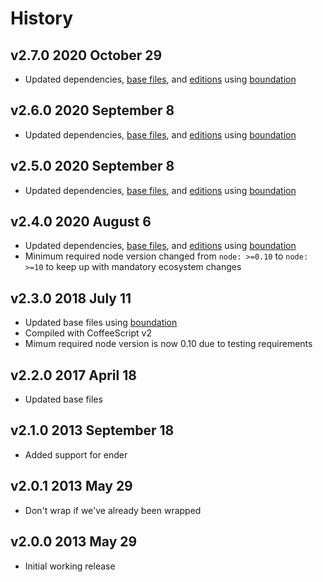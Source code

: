 # History

## v2.7.0 2020 October 29

-   Updated dependencies, [base files](https://github.com/bevry/base), and [editions](https://editions.bevry.me) using [boundation](https://github.com/bevry/boundation)

## v2.6.0 2020 September 8

-   Updated dependencies, [base files](https://github.com/bevry/base), and [editions](https://editions.bevry.me) using [boundation](https://github.com/bevry/boundation)

## v2.5.0 2020 September 8

-   Updated dependencies, [base files](https://github.com/bevry/base), and [editions](https://editions.bevry.me) using [boundation](https://github.com/bevry/boundation)

## v2.4.0 2020 August 6

-   Updated dependencies, [base files](https://github.com/bevry/base), and [editions](https://editions.bevry.me) using [boundation](https://github.com/bevry/boundation)
-   Minimum required node version changed from `node: >=0.10` to `node: >=10` to keep up with mandatory ecosystem changes

## v2.3.0 2018 July 11

-   Updated base files using [boundation](https://github.com/bevry/boundation)
-   Compiled with CoffeeScript v2
-   Mimum required node version is now 0.10 due to testing requirements

## v2.2.0 2017 April 18

-   Updated base files

## v2.1.0 2013 September 18

-   Added support for ender

## v2.0.1 2013 May 29

-   Don't wrap if we've already been wrapped

## v2.0.0 2013 May 29

-   Initial working release

